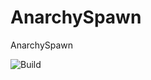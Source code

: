 # AnarchySpawn

AnarchySpawn

![Build](https://github.com/dptmc/AnarchySpawn/workflows/Build/badge.svg)
